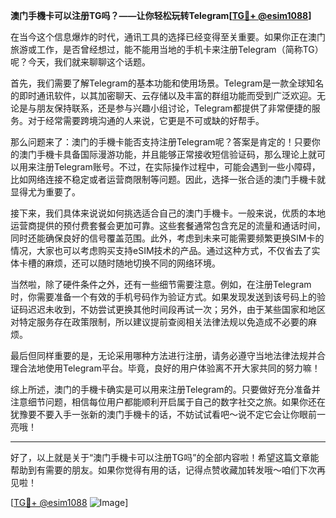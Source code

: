 **澳门手機卡可以注册TG吗？——让你轻松玩转Telegram[[TG💪+ @esim1088](https://t.me/s/esim1088)]**

在当今这个信息爆炸的时代，通讯工具的选择已经变得至关重要。如果你正在澳门旅游或工作，是否曾经想过，能不能用当地的手机卡来注册Telegram（简称TG）呢？今天，我们就来聊聊这个话题。

首先，我们需要了解Telegram的基本功能和使用场景。Telegram是一款全球知名的即时通讯软件，以其加密聊天、云存储以及丰富的群组功能而受到广泛欢迎。无论是与朋友保持联系，还是参与兴趣小组讨论，Telegram都提供了非常便捷的服务。对于经常需要跨境沟通的人来说，它更是不可或缺的好帮手。

那么问题来了：澳门的手機卡能否支持注册Telegram呢？答案是肯定的！只要你的澳门手機卡具备国际漫游功能，并且能够正常接收短信验证码，那么理论上就可以用来注册Telegram账号。不过，在实际操作过程中，可能会遇到一些小障碍，比如网络连接不稳定或者运营商限制等问题。因此，选择一张合适的澳门手機卡就显得尤为重要了。

接下来，我们具体来说说如何挑选适合自己的澳门手機卡。一般来说，优质的本地运营商提供的预付费套餐会更加可靠。这些套餐通常包含充足的流量和通话时间，同时还能确保良好的信号覆盖范围。此外，考虑到未来可能需要频繁更换SIM卡的情况，大家也可以考虑购买支持eSIM技术的产品。通过这种方式，不仅省去了实体卡槽的麻烦，还可以随时随地切换不同的网络环境。

当然啦，除了硬件条件之外，还有一些细节需要注意。例如，在注册Telegram时，你需要准备一个有效的手机号码作为验证方式。如果发现发送到该号码上的验证码迟迟未收到，不妨尝试更换其他时间段再试一次；另外，由于某些国家和地区对特定服务存在政策限制，所以建议提前查阅相关法律法规以免造成不必要的麻烦。

最后但同样重要的是，无论采用哪种方法进行注册，请务必遵守当地法律法规并合理合法地使用Telegram平台。毕竟，良好的用户体验离不开大家共同的努力嘛！

综上所述，澳门的手機卡确实是可以用来注册Telegram的。只要做好充分准备并注意细节问题，相信每位用户都能顺利开启属于自己的数字社交之旅。如果你还在犹豫要不要入手一张新的澳门手機卡的话，不妨试试看吧～说不定它会让你眼前一亮哦！

---

好了，以上就是关于“澳门手機卡可以注册TG吗”的全部内容啦！希望这篇文章能帮助到有需要的朋友。如果你觉得有用的话，记得点赞收藏加转发哦～咱们下次再见啦！

[[TG💪+ @esim1088](https://t.me/s/esim1088) ![Image](https://i.postimg.cc/4NQfJmqS/Snipaste-2025-05-13-00-14-12.png)]